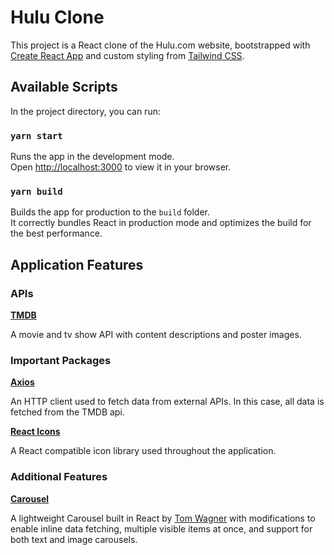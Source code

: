 # Hulu Clone

This project is a React clone of the Hulu.com website, bootstrapped with [Create React App](https://github.com/facebook/create-react-app) and custom styling from [Tailwind CSS](https://tailwindcss.com/).

## Available Scripts

In the project directory, you can run:

### `yarn start`

Runs the app in the development mode.\
Open [http://localhost:3000](http://localhost:3000) to view it in your browser.

### `yarn build`

Builds the app for production to the `build` folder.\
It correctly bundles React in production mode and optimizes the build for the best performance.

## Application Features

### APIs

**[TMDB](https://www.themoviedb.org/?language=en-US)**

A movie and tv show API with content descriptions and poster images.

### Important Packages

**[Axios](https://github.com/axios/axios)**

An HTTP client used to fetch data from external APIs. In this case, all data is fetched from the TMDB api.

**[React Icons](https://react-icons.github.io/react-icons/)**

A React compatible icon library used throughout the application.

### Additional Features

**[Carousel](https://codepen.io/tacotoemeck/pen/Jjbjgpy)**

A lightweight Carousel built in React by [Tom Wagner](https://twagner.me/) with modifications to enable inline data fetching, multiple visible items at once, and support for both text and image carousels.

